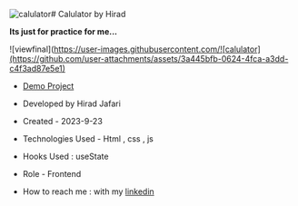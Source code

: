 ![calulator](https://github.com/user-attachments/assets/040e2d09-5744-4dc8-a59b-4f605f39bc8f)# Calulator by Hirad

**Its just for practice for me...**

![viewfinal](https://user-images.githubusercontent.com/![calulator](https://github.com/user-attachments/assets/3a445bfb-0624-4fca-a3dd-c4f3ad87e5e1)




- [Demo Project](https://hirad-jafari.github.io/Calulator-/) 

- Developed by Hirad Jafari

- Created - 2023-9-23

- Technologies Used - Html , css , js 

- Hooks Used : useState 

- Role - Frontend

- How to reach me : with my [linkedin](https://www.linkedin.com/in/hirad-jafariii-03317225a/)
